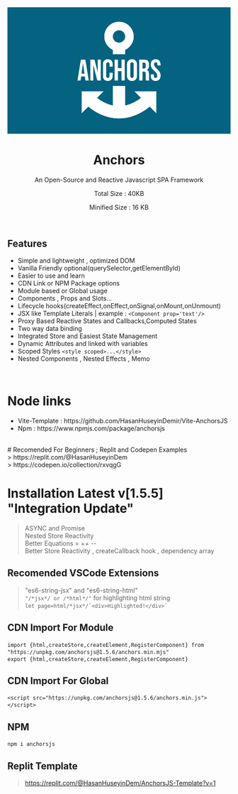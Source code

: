 <div>

<div align="center">
<img width="600px" src="https://github.com/HasanHuseyinDemir/Anchors-Framework/blob/master/Images/new/logo-color.png">
<h1 align="center">Anchors</h1>
<p align="center">An Open-Source and Reactive Javascript SPA Framework</p>
<p align="center">Total Size : 40KB</p>
<p align="center">Minified Size : 16 KB</p>
</div>
<br>

## Features

- Simple and lightweight , optimized DOM
- Vanilla Friendly optional(querySelector,getElementById)
- Easier to use and learn
- CDN Link or NPM Package options
- Module based or Global usage
- Components , Props and Slots...
- Lifecycle hooks(createEffect,onEffect,onSignal,onMount,onUnmount)
- JSX like Template Literals | example : `<Component prop='text'/>`
- Proxy Based Reactive States and Callbacks,Computed States
- Two way data binding
- Integrated Store and Easiest State Management
- Dynamic Attributes and linked with variables
- Scoped Styles `<style scoped>...</style>`
- Nested Components , Nested Effects , Memo
<br>

# Node links
<ul>
<li>Vite-Template : https://github.com/HasanHuseyinDemir/Vite-AnchorsJS</li>
<li> Npm : https://www.npmjs.com/package/anchorsjs</li>
</ul>
<br>
# Recomended For Beginners ; Replit and Codepen Examples<br>
> https://replit.com/@HasanHuseyinDem <br>
> https://codepen.io/collection/rxvqgG

# Installation Latest v[1.5.5] "Integration Update"
> ASYNC and Promise <br>
> Nested Store Reactivity <br>
> Better Equations = ++ --<br>
> Better Store Reactivity , createCallback hook , dependency array <br>


## Recomended VSCode Extensions
> "es6-string-jsx" and "es6-string-html"<br>
```"/*jsx*/ or /*html*/"``` for highlighting html string<br>
``` let page=html/*jsx*/`<div>Highlighted!</div>` ```

## CDN Import For Module
```
import {html,createStore,createElement,RegisterComponent} from "https://unpkg.com/anchorsjs@1.5.6/anchors.min.mjs"
export {html,createStore,createElement,RegisterComponent}
```

## CDN Import For Global 
```
<script src="https://unpkg.com/anchorsjs@1.5.6/anchors.min.js"></script>
```

## NPM
```
npm i anchorsjs
```


## Replit Template
> https://replit.com/@HasanHuseyinDem/AnchorsJS-Template?v=1
